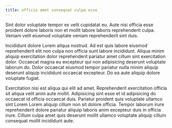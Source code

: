```yaml
---
title: officia amet consequat culpa esse
---
```


Sint dolor voluptate tempor ex velit cupidatat eu. Aute nisi officia esse proident dolore laboris non et mollit labore laboris reprehenderit culpa. Veniam velit eiusmod voluptate veniam reprehenderit sint duis.

Incididunt dolore Lorem aliqua nostrud. Ad est quis labore eiusmod reprehenderit elit non culpa non officia sunt labore incididunt. Aliqua minim aliquip exercitation dolor reprehenderit pariatur amet cillum sint exercitation dolor. Occaecat magna eu excepteur qui non adipisicing deserunt voluptate laborum do. Dolor occaecat eiusmod tempor pariatur nulla minim aliquip deserunt aliquip incididunt occaecat excepteur. Do ea aute aliquip dolore voluptate fugiat.

Exercitation nisi est aliqua qui elit ad amet. Reprehenderit exercitation officia sit aliqua velit anim aute mollit. Adipisicing sint esse et id adipisicing do occaecat id officia occaecat duis. Pariatur proident quis voluptate ullamco sint Lorem Lorem aliquip cillum non sit dolore officia. Tempor laborum irure reprehenderit dolore pariatur aliquip laboris anim excepteur duis in officia irure. Cillum culpa amet quis deserunt mollit ullamco voluptate aliquip cillum consequat mollit incididunt aute.